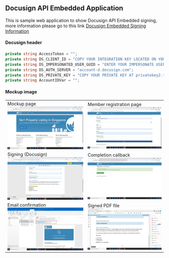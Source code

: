 ## Docusign API Embedded Application

This is sample web application to show Docusign API Embedded signing, more information please go to this link [Docusign Embedded Signing Information](https://developers.docusign.com/docs/esign-soap-api/esign101/embedding/)

#### Docusign header
```csharp
private string AccessToken = "";
private string DS_CLIENT_ID = "COPY YOUR INTEGRATION KEY LOCATED ON YOUR APPLICATION";
private string DS_IMPERSONATED_USER_GUID = "ENTER YOUR IMPERSONATE USER ID";
private string DS_AUTH_SERVER = "account-d.docusign.com";
private string DS_PRIVATE_KEY = "COPY YOUR PRIVATE KEY AT privatekey2.txt";
private string AccountIDVar = "";
```

#### Mockup image
<table>
<tr>
<td>
Mockup page<br>
<img src="images/docusign1.png">
</td>
<td>
Member registration page<br>
<img src="images/docusign2.png">
</td>
</tr>
<td>
Signing (Docusign)<br>
<img src="images/docusign3.png">
</td>
<td>
Completion callback<br>
<img src="images/docusign4.png">
</td>
</tr>
<td>
Email confirmation<br>
<img src="images/docusign5.png">
</td>
<td>
Signed PDF file<br>
<img src="images/docusign6.png">
</td>
</tr>
</table>
